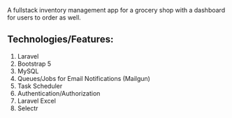 A fullstack inventory management app for a grocery shop with a dashboard for users to order as well.

## Technologies/Features:

1. Laravel
2. Bootstrap 5
3. MySQL
4. Queues/Jobs for Email Notifications (Mailgun)
5. Task Scheduler
6. Authentication/Authorization
7. Laravel Excel
8. Selectr
